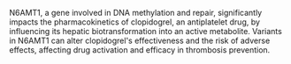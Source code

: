 N6AMT1, a gene involved in DNA methylation and repair, significantly impacts the pharmacokinetics of clopidogrel, an antiplatelet drug, by influencing its hepatic biotransformation into an active metabolite. Variants in N6AMT1 can alter clopidogrel's effectiveness and the risk of adverse effects, affecting drug activation and efficacy in thrombosis prevention.